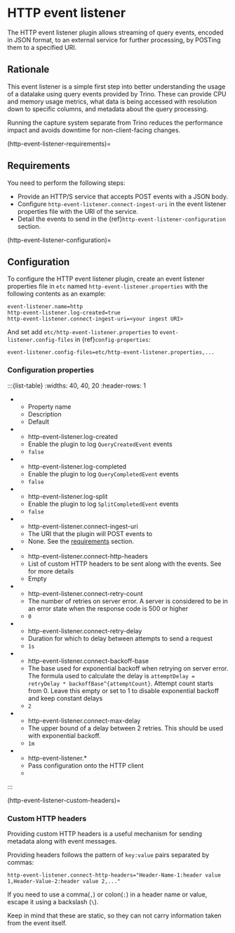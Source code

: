 # HTTP event listener

The HTTP event listener plugin allows streaming of query events, encoded in
JSON format, to an external service for further processing, by POSTing them
to a specified URI.

## Rationale

This event listener is a simple first step into better understanding the usage
of a datalake using query events provided by Trino. These can provide CPU and memory
usage metrics, what data is being accessed with resolution down to specific columns,
and metadata about the query processing.

Running the capture system separate from Trino reduces the performance impact and
avoids downtime for non-client-facing changes.

(http-event-listener-requirements)=
## Requirements

You need to perform the following steps:

- Provide an HTTP/S service that accepts POST events with a JSON body.
- Configure `http-event-listener.connect-ingest-uri` in the event listener properties file
  with the URI of the service.
- Detail the events to send in the {ref}`http-event-listener-configuration` section.

(http-event-listener-configuration)=

## Configuration

To configure the HTTP event listener plugin, create an event listener properties
file in `etc` named `http-event-listener.properties` with the following contents
as an example:

```properties
event-listener.name=http
http-event-listener.log-created=true
http-event-listener.connect-ingest-uri=<your ingest URI>
```

And set add `etc/http-event-listener.properties` to `event-listener.config-files`
in {ref}`config-properties`:

```properties
event-listener.config-files=etc/http-event-listener.properties,...
```

### Configuration properties

:::{list-table}
:widths: 40, 40, 20
:header-rows: 1

* - Property name
  - Description
  - Default

* - http-event-listener.log-created
  - Enable the plugin to log `QueryCreatedEvent` events
  - `false`

* - http-event-listener.log-completed
  - Enable the plugin to log `QueryCompletedEvent` events
  - `false`

* - http-event-listener.log-split
  - Enable the plugin to log `SplitCompletedEvent` events
  - `false`

* - http-event-listener.connect-ingest-uri
  - The URI that the plugin will POST events to
  - None. See the [requirements](http-event-listener-requirements) section.

* - http-event-listener.connect-http-headers
  - List of custom HTTP headers to be sent along with the events. See
    [](http-event-listener-custom-headers) for more details
  - Empty

* - http-event-listener.connect-retry-count
  - The number of retries on server error. A server is considered to be
    in an error state when the response code is 500 or higher
  - `0`

* - http-event-listener.connect-retry-delay
  - Duration for which to delay between attempts to send a request
  - `1s`

* - http-event-listener.connect-backoff-base
  - The base used for exponential backoff when retrying on server error.
    The formula used to calculate the delay is
    `attemptDelay = retryDelay * backoffBase^{attemptCount}`.
    Attempt count starts from 0. Leave this empty or set to 1 to disable
    exponential backoff and keep constant delays
  - `2`

* - http-event-listener.connect-max-delay
  - The upper bound of a delay between 2 retries. This should be
    used with exponential backoff.
  - `1m`

* - http-event-listener.*
  - Pass configuration onto the HTTP client
  -
:::

(http-event-listener-custom-headers)=

### Custom HTTP headers

Providing custom HTTP headers is a useful mechanism for sending metadata along with
event messages.

Providing headers follows the pattern of `key:value` pairs separated by commas:

```text
http-event-listener.connect-http-headers="Header-Name-1:header value 1,Header-Value-2:header value 2,..."
```

If you need to use a comma(`,`) or colon(`:`) in a header name or value,
escape it using a backslash (`\`).

Keep in mind that these are static, so they can not carry information
taken from the event itself.
